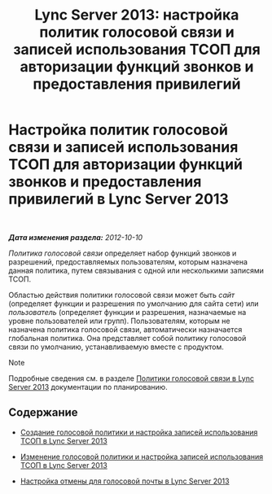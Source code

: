 ﻿---
title: 'Lync Server 2013: настройка политик голосовой связи и записей использования ТСОП для авторизации функций звонков и предоставления привилегий'
TOCTitle: Настройка политик голосовой связи и записей использования ТСОП для авторизации функций звонков и предоставления привилегий
ms:assetid: 63f22010-a3d7-4cbd-86e8-6fc0e13c2b84
ms:mtpsurl: https://technet.microsoft.com/ru-ru/library/Gg398450(v=OCS.15)
ms:contentKeyID: 49309973
ms.date: 05/19/2016
mtps_version: v=OCS.15
ms.translationtype: HT
---

# Настройка политик голосовой связи и записей использования ТСОП для авторизации функций звонков и предоставления привилегий в Lync Server 2013

 

_**Дата изменения раздела:** 2012-10-10_

*Политика голосовой связи* определяет набор функций звонков и разрешений, предоставляемых пользователям, которым назначена данная политика, путем связывания с одной или несколькими записями ТСОП.

Областью действия политики голосовой связи может быть *сайт* (определяет функции и разрешения по умолчанию для сайта сети) или *пользователь* (определяет функции и разрешения, назначаемые на уровне пользователей или групп). Пользователям, которым не назначена политика голосовой связи, автоматически назначается глобальная политика. Она представляет собой политику голосовой связи по умолчанию, устанавливаемую вместе с продуктом.

> [!note]  
> Подробные сведения см. в разделе <a href="lync-server-2013-voice-policies.md">Политики голосовой связи в Lync Server 2013</a> документации по планированию.

## Содержание

  - [Создание голосовой политики и настройка записей использования ТСОП в Lync Server 2013](lync-server-2013-create-a-voice-policy-and-configure-pstn-usage-records.md)

  - [Изменение голосовой политики и настройка записей использования ТСОП в Lync Server 2013](lync-server-2013-modify-a-voice-policy-and-configure-pstn-usage-records.md)

  - [Настройка отмены для голосовой почты в Lync Server 2013](lync-server-2013-configuring-voice-mail-escape.md)

